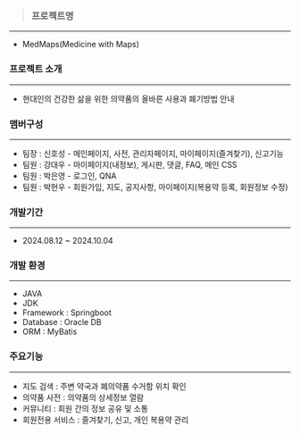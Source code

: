 > ### **프로젝트명**
------
- MedMaps(Medicine with Maps)

### **프로젝트 소개** 
------
- 현대인의 건강한 삶을 위한 의약품의 올바른 사용과 폐기방법 안내

### **맴버구성** 
------
- 팀장 : 신호성 - 메인페이지, 사전, 관리자페이지, 마이페이지(즐겨찾기), 신고기능
- 팀원 : 강대우 - 마이페이지(내정보), 게시판, 댓글, FAQ, 메인 CSS
- 팀원 : 박은영 - 로그인, QNA
- 팀원 : 박현우 - 회원가입, 지도, 공지사항, 마이페이지(복용약 등록, 회원정보 수정)

### **개발기간** 
------
- 2024.08.12 ~ 2024.10.04

### **개발 환경** 
------
- JAVA
- JDK
- Framework : Springboot
- Database : Oracle DB
- ORM : MyBatis

### **주요기능** 
------
- 지도 검색 : 주변 약국과 폐의약품 수거함 위치 확인
- 의약품 사전 : 의약품의 상세정보 열람
- 커뮤니티 : 회원 간의 정보 공유 및 소통
- 회원전용 서비스 : 즐겨찾기, 신고, 개인 복용약 관리

